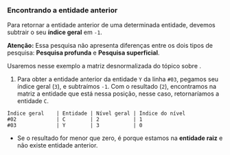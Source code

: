### Encontrando a entidade anterior <header-set anchor-name="search-find-previous" />

Para retornar a entidade anterior de uma determinada entidade, devemos subtrair o seu **índice geral** em `-1`.

**Atenção:** Essa pesquisa não apresenta diferenças entre os dois tipos de pesquisa: **Pesquisa profunda** e **Pesquisa superficial**.

Usaremos nesse exemplo a <anchor-get name="sample-matrix-desnormalizated">matriz desnormalizada</anchor-get> do tópico sobre <anchor-get name="search-deep" />.

1. Para obter a entidade anterior da entidade `Y` da linha `#03`, pegamos seu índice geral (`3`), e subtraímos `-1`. Com o resultado (`2`), encontramos na matriz a entidade que está nessa posição, nesse caso, retornaríamos a entidade `C`.

```
Índice geral    | Entidade | Nível geral | Índice do nível
#02             | C        | 2           | 1 
#03             | Y        | 3           | 0 
```

* Se o resultado for menor que zero, é porque estamos na **entidade raiz** e não existe entidade anterior. 